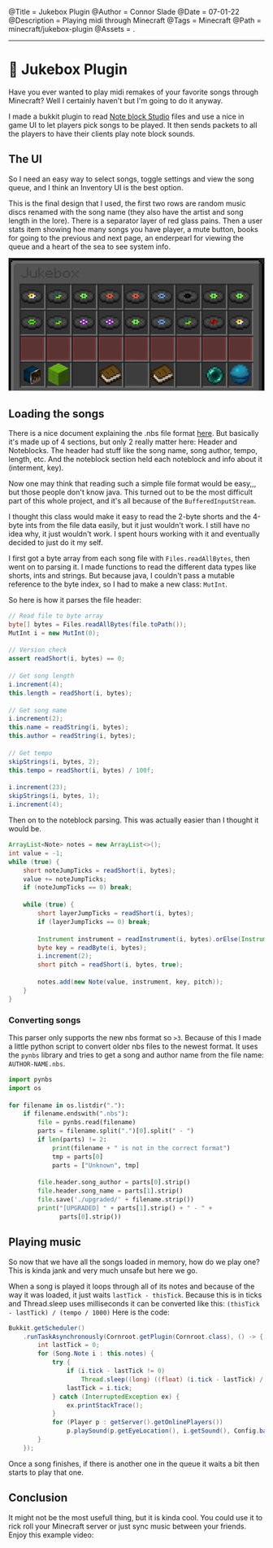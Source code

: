 @Title = Jukebox Plugin
@Author = Connor Slade
@Date = 07-01-22
@Description = Playing midi through Minecraft
@Tags = Minecraft
@Path = minecraft/jukebox-plugin
@Assets = .

---

# 🎻 Jukebox Plugin

Have you ever wanted to play midi remakes of your favorite songs through Minecraft?
Well I certainly haven't but I'm going to do it anyway.

I made a bukkit plugin to read [Note block Studio](https://opennbs.org/) files and use a nice in game UI to let players pick songs to be played.
It then sends packets to all the players to have their clients play note block sounds.

## The UI

So I need an easy way to select songs, toggle settings and view the song queue, and I think an Inventory UI is the best option.

This is the final design that I used, the first two rows are random music discs renamed with the song name (they also have the artist and song length in the lore).
There is a separator layer of red glass pains.
Then a user stats item showing hoe many songs you have player, a mute button, books for going to the previous and next page, an enderpearl for viewing the queue and a heart of the sea to see system info.

![Inventory UI Screenshot](../assets/minecraft/jukebox-plugin/ui.png)

## Loading the songs

There is a nice document explaining the .nbs file format [here](https://opennbs.org/nbs).
But basically it's made up of 4 sections, but only 2 really matter here: Header and Noteblocks.
The header had stuff like the song name, song author, tempo, length, etc.
And the noteblock section held each noteblock and info about it (interment, key).

Now one may think that reading such a simple file format would be easy,,, but those people don't know java.
This turned out to be the most difficult part of this whole project, and it's all because of the `BufferedInputStream`.

I thought this class would make it easy to read the 2-byte shorts and the 4-byte ints from the file data easily, but it just wouldn't work.
I still have no idea why, it just wouldn't work.
I spent hours working with it and eventually decided to just do it my self.

I first got a byte array from each song file with `Files.readAllBytes`, then went on to parsing it.
I made functions to read the different data types like shorts, ints and strings.
But because java, I couldn't pass a mutable reference to the byte index, so I had to make a new class: `MutInt`.

So here is how it parses the file header:

```java
// Read file to byte array
byte[] bytes = Files.readAllBytes(file.toPath());
MutInt i = new MutInt(0);

// Version check
assert readShort(i, bytes) == 0;

// Get song length
i.increment(4);
this.length = readShort(i, bytes);

// Get song name
i.increment(2);
this.name = readString(i, bytes);
this.author = readString(i, bytes);

// Get tempo
skipStrings(i, bytes, 2);
this.tempo = readShort(i, bytes) / 100f;

i.increment(23);
skipStrings(i, bytes, 1);
i.increment(4);
```

Then on to the noteblock parsing.
This was actually easier than I thought it would be.

```java
ArrayList<Note> notes = new ArrayList<>();
int value = -1;
while (true) {
    short noteJumpTicks = readShort(i, bytes);
    value += noteJumpTicks;
    if (noteJumpTicks == 0) break;

    while (true) {
        short layerJumpTicks = readShort(i, bytes);
        if (layerJumpTicks == 0) break;

        Instrument instrument = readInstrument(i, bytes).orElse(Instrument.Piano);
        byte key = readByte(i, bytes);
        i.increment(2);
        short pitch = readShort(i, bytes, true);

        notes.add(new Note(value, instrument, key, pitch));
    }
}
```

### Converting songs

This parser only supports the new nbs format so `>3`.
Because of this I made a little python script to convert older nbs files to the newest format.
It uses the `pynbs` library and tries to get a song and author name from the file name: `AUTHOR-NAME.nbs`.

```python
import pynbs
import os

for filename in os.listdir("."):
    if filename.endswith(".nbs"):
        file = pynbs.read(filename)
        parts = filename.split(".")[0].split(" - ")
        if len(parts) != 2:
            print(filename + " is not in the correct format")
            tmp = parts[0]
            parts = ["Unknown", tmp]

        file.header.song_author = parts[0].strip()
        file.header.song_name = parts[1].strip()
        file.save('./upgraded/' + filename.strip())
        print("[UPGRADED] " + parts[1].strip() + " - " +
              parts[0].strip())
```

## Playing music

So now that we have all the songs loaded in memory, how do we play one?
This is kinda jank and very much unsafe but here we go.

When a song is played it loops through all of its notes and because of the way it was loaded, it just waits `lastTick - thisTick`.
Because this is in ticks and Thread.sleep uses milliseconds it can be converted like this: `(thisTick - lastTick) / (tempo / 1000)`
Here is the code:

```java
Bukkit.getScheduler()
    .runTaskAsynchronously(Cornroot.getPlugin(Cornroot.class), () -> {
        int lastTick = 0;
        for (Song.Note i : this.notes) {
            try {
                if (i.tick - lastTick != 0)
                    Thread.sleep((long) ((float) (i.tick - lastTick) / (this.tempo / 1000)));
                lastTick = i.tick;
            } catch (InterruptedException ex) {
                ex.printStackTrace();
            }
            for (Player p : getServer().getOnlinePlayers())
                p.playSound(p.getEyeLocation(), i.getSound(), Config.baseVolume, i.getPitch());
        }
    });
```

Once a song finishes, if there is another one in the queue it waits a bit then starts to play that one.

## Conclusion

It might not be the most usefull thing, but it is kinda cool.
You could use it to rick roll your Minecraft server or just sync music between your friends.
Enjoy this example video:
